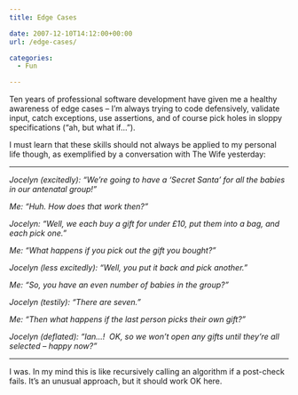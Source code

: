 ```yaml
---
title: Edge Cases

date: 2007-12-10T14:12:00+00:00
url: /edge-cases/

categories:
  - Fun

---
```

Ten years of professional software development have given me a healthy awareness of edge cases – I’m always trying to code defensively, validate input, catch exceptions, use assertions, and of course pick holes in sloppy specifications (“ah, but what if…”).

I must learn that these skills should not always be applied to my personal life though, as exemplified by a conversation with The Wife yesterday:

* * *

_Jocelyn (excitedly): “We’re going to have a &#8216;Secret Santa’ for all the babies in our antenatal group!”_

_Me: “Huh. How does that work then?”_

_Jocelyn: “Well, we each buy a gift for under £10, put them into a bag, and each pick one.”_

_Me: “What happens if you pick out the gift you bought?”_

_Jocelyn (less excitedly): “Well, you put it back and pick another.”_

_Me: “So, you have an even number of babies in the group?”_

_Jocelyn (testily): “There are seven.”_

_Me: “Then what happens if the last person picks their own gift?”_

_Jocelyn (deflated): “Ian…!  OK, so we won’t open any gifts until they’re all selected – happy now?”_

* * *

I was. In my mind this is like recursively calling an algorithm if a post-check fails. It’s an unusual approach, but it should work OK here.